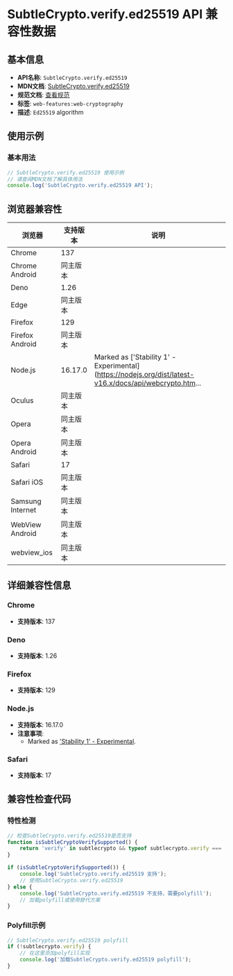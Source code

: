 # SubtleCrypto.verify.ed25519 API 兼容性数据

## 基本信息

- **API名称**: `SubtleCrypto.verify.ed25519`
- **MDN文档**: [SubtleCrypto.verify.ed25519](https://developer.mozilla.org/docs/Web/API/SubtleCrypto/verify)
- **规范文档**: [查看规范](https://wicg.github.io/webcrypto-secure-curves/#ed25519)
- **标签**: `web-features:web-cryptography`
- **描述**: `Ed25519` algorithm

## 使用示例

### 基本用法

```javascript
// SubtleCrypto.verify.ed25519 使用示例
// 请查阅MDN文档了解具体用法
console.log('SubtleCrypto.verify.ed25519 API');
```

## 浏览器兼容性

| 浏览器 | 支持版本 | 说明 |
|--------|----------|------|
| Chrome | 137 |  |
| Chrome Android | 同主版本 |  |
| Deno | 1.26 |  |
| Edge | 同主版本 |  |
| Firefox | 129 |  |
| Firefox Android | 同主版本 |  |
| Node.js | 16.17.0 | Marked as ['Stability 1' - Experimental](https://nodejs.org/dist/latest-v16.x/docs/api/webcrypto.htm... |
| Oculus | 同主版本 |  |
| Opera | 同主版本 |  |
| Opera Android | 同主版本 |  |
| Safari | 17 |  |
| Safari iOS | 同主版本 |  |
| Samsung Internet | 同主版本 |  |
| WebView Android | 同主版本 |  |
| webview_ios | 同主版本 |  |

## 详细兼容性信息

### Chrome

- **支持版本**: 137

### Deno

- **支持版本**: 1.26

### Firefox

- **支持版本**: 129

### Node.js

- **支持版本**: 16.17.0
- **注意事项**:
  - Marked as ['Stability 1' - Experimental](https://nodejs.org/dist/latest-v16.x/docs/api/webcrypto.html#ed25519ed448x25519x448-key-pairs).

### Safari

- **支持版本**: 17

## 兼容性检查代码

### 特性检测

```javascript
// 检查SubtleCrypto.verify.ed25519是否支持
function isSubtleCryptoVerifySupported() {
    return 'verify' in subtlecrypto && typeof subtlecrypto.verify === 'function';
}

if (isSubtleCryptoVerifySupported()) {
    console.log('SubtleCrypto.verify.ed25519 支持');
    // 使用SubtleCrypto.verify.ed25519
} else {
    console.log('SubtleCrypto.verify.ed25519 不支持，需要polyfill');
    // 加载polyfill或使用替代方案
}
```

### Polyfill示例

```javascript
// SubtleCrypto.verify.ed25519 polyfill
if (!subtlecrypto.verify) {
    // 在这里添加polyfill实现
    console.log('加载SubtleCrypto.verify.ed25519 polyfill');
}
```

